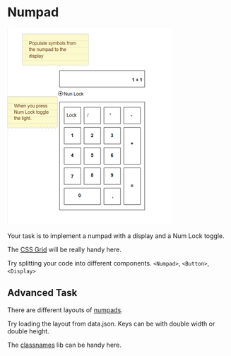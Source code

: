 # Numpad

![numpad](numpad.png "The numpad!")

Your task is to implement a numpad with a display and a Num Lock toggle.

The [CSS Grid](https://css-tricks.com/snippets/css/complete-guide-grid/) will be really handy here.

Try splitting your code into different components. ```<Numpad>```, ```<Button>```, ```<Display>```

## Advanced Task

There are different layouts of [numpads](https://www.google.bg/search?biw=1093&bih=513&tbm=isch&sa=1&ei=R-XRW4rQE4uRrgS5poHoDA&q=numpad&oq=numpad&gs_l=img.3..0i67k1j0l9.7466.7466.0.7683.1.1.0.0.0.0.108.108.0j1.1.0....0...1c.1.64.img..0.1.107....0.eQVdVPF8Roo).

Try loading the layout from data.json. Keys can be with double width or double height.

The [classnames](https://github.com/JedWatson/classnames) lib can be handy here.

